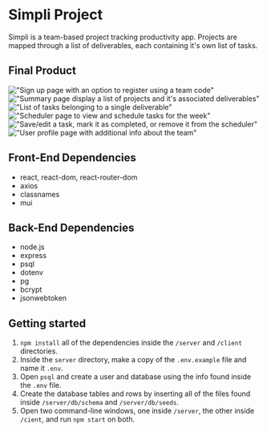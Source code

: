# Simpli Project

Simpli is a team-based project tracking productivity app. Projects are mapped through a list of deliverables, each containing it's own list of tasks.

## Final Product

!["Sign up page with an option to register using a team code"](https://github.com/mrjohnming/lighthouse-final-project/blob/john/scheduler/docs/01_sign-up.png)
!["Summary page display a list of projects and it's associated deliverables"](https://github.com/mrjohnming/lighthouse-final-project/blob/john/scheduler/docs/02_projects%26deliverables.png)
!["List of tasks belonging to a single deliverable"](https://github.com/mrjohnming/lighthouse-final-project/blob/john/scheduler/docs/03_deliverable%26tasks.png)
!["Scheduler page to view and schedule tasks for the week"](https://github.com/mrjohnming/lighthouse-final-project/blob/john/scheduler/docs/04_scheduler-1.png)
!["Save/edit a task, mark it as completed, or remove it from the scheduler"](https://github.com/mrjohnming/lighthouse-final-project/blob/john/scheduler/docs/05_scheduler-2.png)
!["User profile page with additional info about the team"](https://github.com/mrjohnming/lighthouse-final-project/blob/john/scheduler/docs/06_user-profile.png)

## Front-End Dependencies

* react, react-dom, react-router-dom
* axios
* classnames
* mui

## Back-End Dependencies

* node.js
* express
* psql
* dotenv
* pg
* bcrypt
* jsonwebtoken

## Getting started

1. `npm install` all of the dependencies inside the `/server` and `/client` directories.
2. Inside the `server` directory, make a copy of the `.env.example` file and name it `.env`.
3. Open `psql` and create a user and database using the info found inside the `.env` file.
4. Create the database tables and rows by inserting all of the files found inside `/server/db/schema` and `/server/db/seeds`.
5. Open two command-line windows, one inside `/server`, the other inside `/cient`, and run `npm start` on both.
